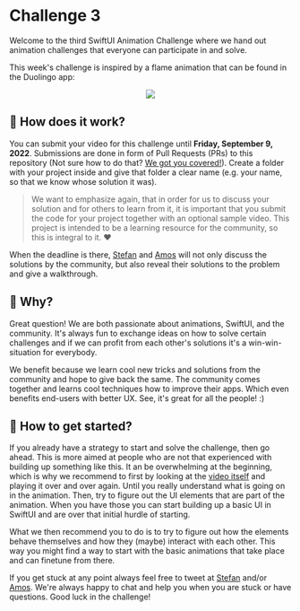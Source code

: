 # Challenge 3

Welcome to the third SwiftUI Animation Challenge where we hand out animation challenges that everyone can participate in and solve.

This week's challenge is inspired by a flame animation that can be found in the Duolingo app:

<p align="center">
 <img src="https://github.com/SwiftUI-Animation-Challenges/Challenge-3/blob/main/challenge-3-video.mov"/>
</p>

## 🤔 How does it work?

You can submit your video for this challenge until **Friday, September 9, 2022**. Submissions are done in form of Pull Requests (PRs) to this repository (Not sure how to do that? [We got you covered!](https://opensource.com/article/19/7/create-pull-request-github)). Create a folder with your project inside and give that folder a clear name (e.g. your name, so that we know whose solution it was).

> We want to emphasize again, that in order for us to discuss your solution and for others to learn from it, it is important that you submit the code for your project together with an optional sample video. This project is intended to be a learning resource for the community, so this is integral to it. ❤️

When the deadline is there, [Stefan](https://twitter.com/stefanjblos) and [Amos](https://twitter.com/amos_gyamfi) will not only discuss the solutions by the community, but also reveal their solutions to the problem and give a walkthrough.

## 🤨 Why?

Great question! We are both passionate about animations, SwiftUI, and the community. It's always fun to exchange ideas on how to solve certain challenges and if we can profit from each other's solutions it's a win-win-situation for everybody.

We benefit because we learn cool new tricks and solutions from the community and hope to give back the same. The community comes together and learns cool techniques how to improve their apps. Which even benefits end-users with better UX. See, it's great for all the people! :)

## 🤠 How to get started?

If you already have a strategy to start and solve the challenge, then go ahead. This is more aimed at people who are not that experienced with building up something like this. It an be overwhelming at the beginning, which is why we recommend to first by looking at the [video itself](./challenge-2-video.mov) and playing it over and over again. Until you really understand what is going on in the animation. Then, try to figure out the UI elements that are part of the animation. When you have those you can start building up a basic UI in SwiftUI and are over that initial hurdle of starting.

What we then recommend you to do is to try to figure out how the elements behave themselves and how they (maybe) interact with each other. This way you might find a way to start with the basic animations that take place and can finetune from there.

If you get stuck at any point always feel free to tweet at [Stefan](https://twitter.com/stefanjblos) and/or [Amos](https://twitter.com/amos_gyamfi). We're always happy to chat and help you when you are stuck or have questions. Good luck in the challenge!
